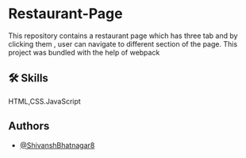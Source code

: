 # Restaurant-Page

This repository contains a restaurant page which has three tab and by clicking them , user can navigate to different section of the page. This project was bundled with the help of webpack

## 🛠 Skills

HTML,CSS.JavaScript

## Authors

- [@ShivanshBhatnagar8](https://github.com/ShivanshBhatnagar8)

